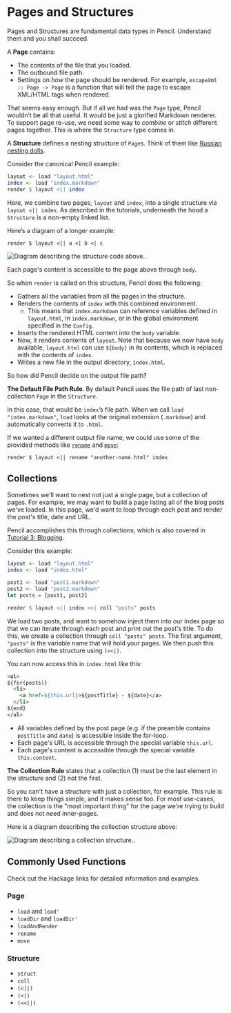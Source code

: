 # Pages and Structures

Pages and Structures are fundamental data types in Pencil. Understand them and you shall succeed.

A **Page** contains:

- The contents of the file that you loaded.
- The outbound file path.
- Settings on _how_ the page should be rendered. For example, `escapeXml :: Page -> Page`  is a function that will tell the page to escape XML/HTML tags when rendered.

That seems easy enough. But if all we had was the `Page` type, Pencil wouldn’t be all that useful. It would be just a glorified Markdown renderer. To support page re-use, we need some way to *combine* or *stitch* different pages together. This is where the `Structure` type comes in.

A **Structure** defines a nesting structure of `Page`s. Think of them like [Russian nesting dolls](https://en.wikipedia.org/wiki/Matryoshka_doll).

Consider the canonical Pencil example:

```haskell
layout <- load "layout.html"
index <- load "index.markdown"
render $ layout <|| index
```

Here, we combine two pages, `layout` and `index`, into a single structure via `layout <|| index`. As described in the tutorials, underneath the hood a `Structure` is a non-empty linked list.

Here’s a diagram of a longer example:

```
render $ layout <|| a <| b <| c
```

![Diagram describing the structure code above.](../images/structure.png).

Each page's content is accessible to the page above through `body`.

So when `render` is called on this structure, Pencil does the following:

- Gathers all the variables from all the pages in the structure.
- Renders the contents of `index` with this combined environment.
	- This means that `index.markdown` can reference variables defined in `layout.html`, in `index.markdown`, or in the global environment specified in the `Config`.
- Inserts the rendered HTML content into the `body` variable.
- Now, it renders contents of `layout`. Note that because we now have `body` available, `layout.html` can use `${body}` in its contents, which is replaced with the contents of `index`.
- Writes a new file in the output directory, `index.html`.

So how did Pencil decide on the output file path?

**The Default File Path Rule**. By default Pencil uses the file path of last non-collection `Page` in the `Structure`.

In this case, that would be `index`’s file path. When we call `load "index.markdown"`, `load` looks at the original extension (`.markdown`) and automatically converts it to `.html`.

If we wanted a different output file name, we could use some of the provided methods like [`rename`](https://hackage.haskell.org/package/pencil/docs/Pencil.html#v:rename) and [`move`](https://hackage.haskell.org/package/pencil/docs/Pencil.html#v:move):

```
render $ layout <|| rename "another-name.html" index
```

## Collections

Sometimes we'll want to nest not just a single page, but a collection of pages. For example, we may want to build a page listing all of the blog posts we've loaded. In this page, we'd want to loop through each post and render the post's title, date and URL.

Pencil accomplishes this through collections, which is also covered in [Tutorial 3: Blogging](/pencil/03-blogging/).

Consider this example:

```haskell
layout <- load "layout.html"
index <- load "index.html"

post1 <- load "post1.markdown"
post2 <- load "post2.markdown"
let posts = [post1, post2]

render $ layout <|| index <<| coll "posts" posts
```

We load two posts, and want to somehow inject them into our index page so that we can iterate through each post and print out the post's title. To do this, we create a collection through `coll "posts" posts`. The first argument, `"posts"` is the variable name that will hold your pages. We then push this collection into the structure using `(<<|)`.

You can now access this in `index.html` like this:

```html
<ul>
${for(posts)}
  <li>
    <a href=${this.url}>${postTitle} - ${date}</a>
  </li>
${end}
</ul>
```

- All variables defined by the post page (e.g. if the preamble contains `postTitle` and `date`) is accessible inside the for-loop.
- Each page's URL is accessible through the special variable `this.url`.
- Each page's content is accessible through the special variable `this.content`.

**The Collection Rule** states that a collection (1) must be the last element in the structure and (2) not the first.

So you can't have a structure with just a collection, for example. This rule is there to keep things simple, and it makes sense too. For most use-cases, the collection is the "most important thing" for the page we're trying to build and does not need inner-pages.

Here is a diagram describing the collection structure above:

![Diagram describing a collection structure.](../images/structure-collection.png).

## Commonly Used Functions

Check out the Hackage links for detailed information and examples.

### Page

- `load` and `load'`
- `loadDir` and `loadDir'`
- `loadAndRender`
- `rename`
- `move`

### Structure

- `struct`
- `coll`
- `(<||)`
- `(<|)`
- `(<<||)`